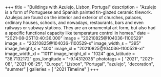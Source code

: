 +++
title = "Buildings with Azulejo, Lisbon, Portugal"
description = "Azulejo is a form of Portuguese and Spanish painted tin-glazed ceramic tilework. Azulejos are found on the interior and exterior of churches, palaces, ordinary houses, schools, and nowadays, restaurants, bars and even railways or subway stations. They are an ornamental art form, but also had a specific functional capacity like temperature control in homes."
date = "2021-08-25T10:40:36.000"
image = "20210825@104036-1100529"
image_s = "20210825@104036-1100529-s"
image_width_s = "395"
image_height_s = "400"
image_xl = "20210825@104036-1100529-xl"
image_width_xl = "1011"
image_height_xl = "1024"
gps_latitude = "38.7132172"
gps_longitude = "-9.14312035"
phototags = [ "2021", "2021-08", "2021-08-25", "Europe", "Lisbon", "Portugal", "azulejo", "decoration", "summer" ]
galleries = [ "2021 Timeline" ]
+++
